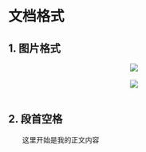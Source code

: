 
# 文档格式

## 1. 图片格式



<div align="center"> <img src="../pics/hash-to-badlink.png" width=""/></div><br/>

<div align="center"> <img src="pics/concurrent_and_parallel.png" width=""/></div><br/>




## 2. 段首空格
　　这里开始是我的正文内容
　　
　　
　　
